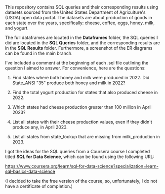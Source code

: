 This repository contains SQL queries and their corresponding results using datasets sourced from the United States Department of Agriculture's (USDA) open data portal. The datasets are about production of goods in each state over the years, specifically: cheese, coffee, eggs, honey, milk, and yogurt.

The full dataframes are located in the **Dataframes** folder, the SQL queries I did are located in the **SQL Queries** folder, and the corresponding results are in the **SQL Results** folder. Furthermore, a screenshot of the ER diagrams can be found in the main branch.

I've included a comment at the beginning of each .sql file outlining the question I aimed to answer. For convenience, here are the questions:

1) Find states where both honey and milk were produced in 2022. Did State_ANSI "35" produce both honey and milk in 2022?

2) Find the total yogurt production for states that also produced cheese in 2022.

3) Which states had cheese production greater than 100 million in April 2023?

4) List all states with their cheese production values, even if they didn't produce any, in April 2023.

5) List all states from state_lookup that are missing from milk_production in 2023.

I got the ideas for the SQL queries from a Coursera course I completed titled **SQL for Data Science**, which can be found using the following URL: 

https://www.coursera.org/learn/sql-for-data-science?specialization=learn-sql-basics-data-science

(I decided to take the free version of the course, so, unfortunately, I do not have a certificate of completion.)